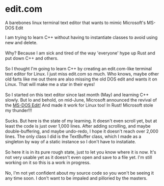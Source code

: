 # edit.com
A barebones linux terminal text editor that wants to mimic Microsoft's MS-DOS Edit

I am trying to learn C++ without having to instantiate classes to avoid using new and delete.\
\
Why? Because I am sick and tired of the way 'everyone' hype up Rust and put down C++ and others.\
\
So I thought I'm going to learn C++ by creating an edit.com-like terminal text editor for Linux. I just miss edit.com so much. Who knows, maybe other old farts like me out there are also missing the old DOS edit and wants it on Linux. That will make me a star in their eyes!\
\
So I started on this text editor since last month (May) and learning C++ slowly. But lo and behold, on mid-June, Microsoft announced the revival of the [MS-DOS Edit!](https://github.com/microsoft/edit) And made it work for Linux too! In Rust! Microsoft stole my thunder!!!\
\
Sucks. But here is the state of my learning. It doesn't even scroll yet, but at least the code is just over 1,000 lines. After adding scrolling, and maybe double-buffering, and maybe undo-redo, I hope it doesn't reach over 2,000 lines. The only class I did is the TextBuffer class, which I made as a singleton by way of a static instance so I don't have to instatiate.\
\
So here it is in its pure rough state, just to let you know where it is now. It's not very usable yet as it doesn't even open and save to a file yet. I'm still working on it so this is a work in progress.\
\
No, I'm not yet confident about my source code so you won't be seeing it any time soon. I don't want to be impaled and pilloried by the masters.
